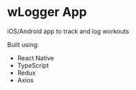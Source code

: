# wLogger App

iOS/Android app to track and log workouts

Built using:

- React Native
- TypeScript
- Redux
- Axios
